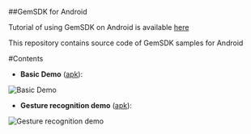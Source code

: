 ##GemSDK for Android 

Tutorial of using GemSDK on Android is available [here](http://developers.gemsense.cool/quick-start/tutorial-for-android/)

This repository contains source code of GemSDK samples for Android

#Contents

- **Basic Demo** ([apk](http://developers.gemsense.cool/android/bin/BasicDemo.apk)):

![Basic Demo](http://developers.gemsense.cool/wp-content/themes/gemdev/images/repo/basicdemo2.png)

- **Gesture recognition demo** ([apk](http://developers.gemsense.cool/android/bin/GestureDemo.apk)):

![Gesture recognition demo](http://developers.gemsense.cool/wp-content/themes/gemdev/images/repo/gesture.png)